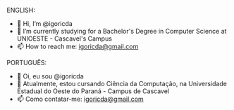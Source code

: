 ENGLISH:
- 👋 Hi, I’m @igoricda
- 🌱 I’m currently studying for a Bachelor's Degree in Computer Science at UNIOESTE - Cascavel's Campus
- 📫 How to reach me: igoricda@gmail.com

PORTUGUÊS:
- 👋 Oi, eu sou @igoricda
- 🌱 Atualmente, estou cursando Ciência da Computação, na Universidade Estadual do Oeste do Paraná - Campus de Cascavel
- 📫 Como contatar-me: igoricda@gmail.com

<!---
igoricda/igoricda is a ✨ special ✨ repository because its `README.md` (this file) appears on your GitHub profile.
You can click the Preview link to take a look at your changes.
--->
